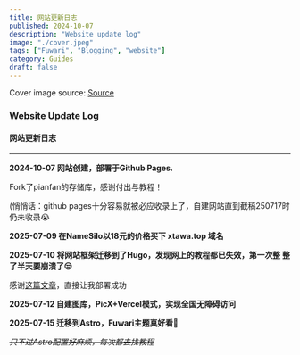 ```yaml
---
title: 网站更新日志
published: 2024-10-07
description: "Website update log"
image: "./cover.jpeg"
tags: ["Fuwari", "Blogging", "website"]
category: Guides
draft: false
---
```


Cover image source: [Source](https://image.civitai.com/xG1nkqKTMzGDvpLrqFT7WA/208fc754-890d-4adb-9753-2c963332675d/width=2048/01651-1456859105-(colour_1.5),girl,_Blue,yellow,green,cyan,purple,red,pink,_best,8k,UHD,masterpiece,male%20focus,%201boy,gloves,%20ponytail,%20long%20hair,.jpeg)

### Website Update Log

#### 网站更新日志

-----

**2024-10-07 网站创建，部署于Github Pages.**

Fork了pianfan的存储库，感谢付出与教程！

(悄悄话：github pages十分容易就被必应收录上了，自建网站直到截稿250717时仍未收录😭

**2025-07-09 在NameSilo以18元的价格买下 xtawa.top 域名**

**2025-07-10 将网站框架迁移到了Hugo，发现网上的教程都已失效，第一次整 整了半天要崩溃了😒**

感谢[这篇文章](https://www.hetong-re4per.com/posts/how-bulid-blog-on-github-page/)，直接让我部署成功

**2025-07-12 自建图库，PicX+Vercel模式，实现全国无障碍访问**

**2025-07-15 迁移到Astro，Fuwari主题真好看🥳**

~~*只不过Astro配置好麻烦，每次都去找教程*~~
